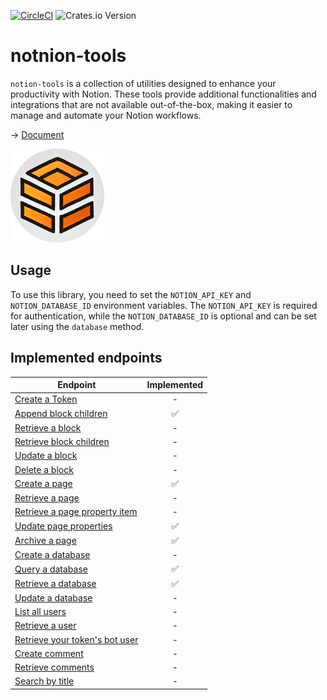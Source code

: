 [![CircleCI](https://dl.circleci.com/status-badge/img/circleci/X1fiE4koKU88Z9sKwWoPAH/MVwdZy6GG5cejebNhSpJaw/tree/main.svg?style=svg)](https://dl.circleci.com/status-badge/redirect/circleci/X1fiE4koKU88Z9sKwWoPAH/MVwdZy6GG5cejebNhSpJaw/tree/main)
![Crates.io Version](https://img.shields.io/crates/v/notion-tools?style=flat-square&color=blue)

# notnion-tools

`notion-tools` is a collection of utilities designed to enhance your productivity with Notion. These tools provide additional functionalities and integrations that are not available out-of-the-box, making it easier to manage and automate your Notion workflows.

-> [Document](https://docs.rs/notion-tools/latest/notion_tools/index.html)

<img src="../LOGO.png" alt="LOGO" width="150" height="150">

## Usage

To use this library, you need to set the `NOTION_API_KEY` and `NOTION_DATABASE_ID` environment
variables. The `NOTION_API_KEY` is required for authentication, while the `NOTION_DATABASE_ID`
is optional and can be set later using the `database` method.

## Implemented endpoints

| Endpoint | Implemented |
|---|:---:|
| [Create a Token](https://developers.notion.com/reference/create-a-token) | - |
| [Append block children](https://developers.notion.com/reference/patch-block-children) | ✅ |
| [Retrieve a block](https://developers.notion.com/reference/retrieve-a-block) | - |
| [Retrieve block children](https://developers.notion.com/reference/get-block-children) | - |
| [Update a block](https://developers.notion.com/reference/update-a-block) | - |
| [Delete a block](https://developers.notion.com/reference/delete-a-block) | - |
| [Create a page](https://developers.notion.com/reference/post-page) | ✅ |
| [Retrieve a page](https://developers.notion.com/reference/retrieve-a-page) | - |
| [Retrieve a page property item](https://developers.notion.com/reference/retrieve-a-page-property-item) | - |
| [Update page properties](https://developers.notion.com/reference/patch-page) | ✅ |
| [Archive a page](https://developers.notion.com/reference/archive-a-page) | ✅ |
| [Create a database](https://developers.notion.com/reference/create-a-database) | - |
| [Query a database](https://developers.notion.com/reference/post-database-query) | ✅ |
| [Retrieve a database](https://developers.notion.com/reference/retrieve-a-database) | ✅ |
| [Update a database](https://developers.notion.com/reference/update-a-database) | - |
| [List all users](https://developers.notion.com/reference/get-users) | - |
| [Retrieve a user](https://developers.notion.com/reference/get-user) | - |
| [Retrieve your token's bot user](https://developers.notion.com/reference/get-self) | - |
| [Create comment](https://developers.notion.com/reference/create-a-comment) | - |
| [Retrieve comments](https://developers.notion.com/reference/retrieve-a-comment) | - |
| [Search by title](https://developers.notion.com/reference/post-search) | - |
